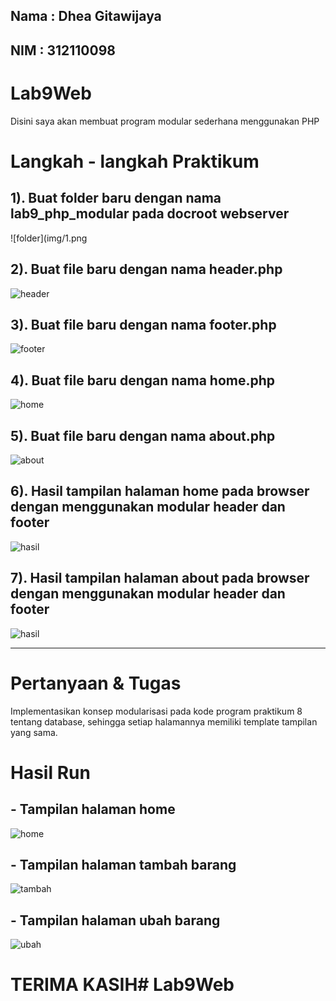 ## Nama : Dhea Gitawijaya
## NIM  : 312110098

# Lab9Web
Disini saya akan membuat program modular sederhana menggunakan PHP
# Langkah - langkah Praktikum

## 1). Buat folder baru dengan nama lab9_php_modular pada docroot webserver
![folder](img/1.png

## 2). Buat file baru dengan nama header.php
![header](img/2.png)

## 3). Buat file baru dengan nama footer.php
![footer](img/3.png)

## 4). Buat file baru dengan nama home.php
![home](img/4.png)

## 5). Buat file baru dengan nama about.php
![about](img/5.png)

## 6). Hasil tampilan halaman home pada browser dengan menggunakan modular header dan footer
![hasil](img/6.png)

## 7). Hasil tampilan halaman about pada browser dengan menggunakan modular header dan footer
![hasil](img/7.png)

----------------------------------------------------

# Pertanyaan & Tugas
Implementasikan konsep modularisasi pada kode program praktikum 8 tentang
database, sehingga setiap halamannya memiliki template tampilan yang sama.

# Hasil Run
## - Tampilan halaman home
![home](img/8.png)

## - Tampilan halaman tambah barang
![tambah](img/9.png)

## - Tampilan halaman ubah barang
![ubah](img/10.png)

# TERIMA KASIH# Lab9Web